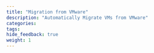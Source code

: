 ```yaml
---
title: "Migration from VMware"
description: "Automatically Migrate VMs from VMware"
categories:
tags:
hide_feedback: true
weight: 1
---
```

